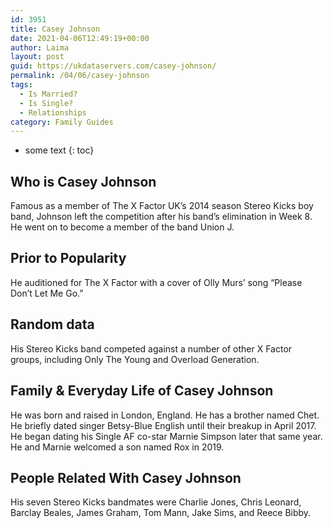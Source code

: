 ```yaml
---
id: 3951
title: Casey Johnson
date: 2021-04-06T12:49:19+00:00
author: Laima
layout: post
guid: https://ukdataservers.com/casey-johnson/
permalink: /04/06/casey-johnson
tags:
  - Is Married?
  - Is Single?
  - Relationships
category: Family Guides
---
```


* some text
{: toc}


## Who is Casey Johnson
                  
                  
                  
Famous as a member of The X Factor UK&#8217;s 2014 season Stereo Kicks boy band, Johnson left the competition after his band&#8217;s elimination in Week 8. He went on to become a member of the band Union J.
                  
              
            
              
            
                
                
                
## Prior to Popularity
                  
                  
                  
He auditioned for The X Factor with a cover of Olly Murs&#8217; song &#8220;Please Don&#8217;t Let Me Go.&#8221;  
                  
              
            
              
            
                
                
                
## Random data
                  
                  
                  
His Stereo Kicks band competed against a number of other X Factor groups, including Only The Young and Overload Generation. 
                  
              
            
              
            
                
                
                
## Family & Everyday Life of Casey Johnson
                  
                  
                  
He was born and raised in London, England. He has a brother named Chet. He briefly dated singer Betsy-Blue English until their breakup in April 2017. He began dating his Single AF co-star Marnie Simpson later that same year. He and Marnie welcomed a son named Rox in 2019. 
                  
              
            
              
            
                
                
                
## People Related With Casey Johnson
                  
                  
                  
His seven Stereo Kicks bandmates were Charlie Jones, Chris Leonard, Barclay Beales, James Graham, Tom Mann, Jake Sims, and Reece Bibby. 
                  
              
            
              
            
                
              
            
              
              
            
            
              
            
          
          
          